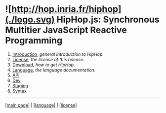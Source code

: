 ![http://hop.inria.fr/hiphop](./logo.svg) HipHop.js: Synchronous Multitier JavaScript Reactive Programming
=============================================================================



  1. [Introduction](./_index.md), _general introduction to HipHop._
  2. [License](./license.md), _the license of this release._
  3. [Download](./download.md), _how to get HipHop._
  4. [Language](./_lang.md), _the language documentation._
  5. [API](./api.md)
  6. [Dev](./dev.md)
  7. [Staging](./staging.md)
  8. [Syntax](./syntax/hiphop.bnf)
  

 - - - - - - - - - - - - - - - - - - - - - - - - - - - - - - - - - - - - - - - -
[[main page]](../README.md) | [[language]](./lang.md) | [[license]](./license.md)
